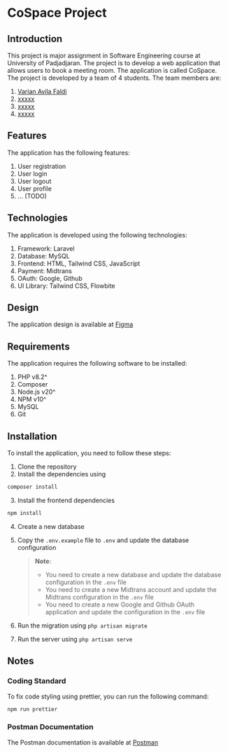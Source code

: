 # CoSpace Project

## Introduction

This project is major assignment in Software Engineering course at University of Padjadjaran. The project is to develop a web application that allows users to book a meeting room. The application is called CoSpace. The project is developed by a team of 4 students. The team members are:

1. [Varian Avila Faldi](140810210055)
2. [xxxxx](140810210xxx)
3. [xxxxx](140810210xxx)
4. [xxxxx](140810210xxx)

## Features

The application has the following features:

1. User registration
2. User login
3. User logout
4. User profile
5. ... (TODO)

## Technologies

The application is developed using the following technologies:

1. Framework: Laravel
2. Database: MySQL
3. Frontend: HTML, Tailwind CSS, JavaScript
4. Payment: Midtrans
5. OAuth: Google, Github
6. UI Library: Tailwind CSS, Flowbite

## Design

The application design is available at [Figma](#TODO)

## Requirements

The application requires the following software to be installed:

1. PHP v8.2^
2. Composer
3. Node.js v20^
4. NPM v10^
5. MySQL
6. Git

## Installation

To install the application, you need to follow these steps:

1. Clone the repository
2. Install the dependencies using

```bash
composer install
```

3. Install the frontend dependencies

```bash
npm install
```

4. Create a new database
5. Copy the `.env.example` file to `.env` and update the database configuration

   > **Note**:
   >
   > - You need to create a new database and update the database configuration in the `.env` file
   > - You need to create a new Midtrans account and update the Midtrans configuration in the `.env` file
   > - You need to create a new Google and Github OAuth application and update the configuration in the `.env` file

6. Run the migration using `php artisan migrate`
7. Run the server using `php artisan serve`

## Notes

### Coding Standard

To fix code styling using prettier, you can run the following command:

```bash
npm run prettier
```

### Postman Documentation

The Postman documentation is available at [Postman](#TODO)
